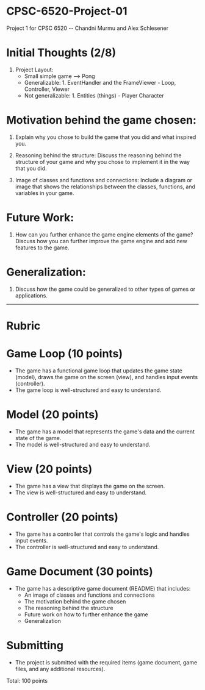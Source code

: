 # CPSC-6520-Project-01
Project 1 for CPSC 6520 -- Chandni Murmu and Alex Schlesener

# Initial Thoughts (2/8)
1. Project Layout:
    - Small simple game --> Pong
    - Generalizable:
            1. EventHandler and the FrameViewer
                - Loop, Controller, Viewer
    - Not generalizable:
            1. Entities (things)
                - Player Character

# Motivation behind the game chosen: 
1. Explain why you chose to build the game that you did and what inspired you.

2. Reasoning behind the structure: Discuss the reasoning behind the structure of your game and why you chose to implement it in the way that you did.

3. Image of classes and functions and connections: Include a diagram or image that shows the relationships between the classes, functions, and variables in your game.

# Future Work:
1. How can you further enhance the game engine elements of the game? Discuss how you can further improve the game engine and add new features to the game.

# Generalization: 
1. Discuss how the game could be generalized to other types of games or applications.

------------------------------------------------------------------------------------------------
# Rubric
# Game Loop (10 points)
- The game has a functional game loop that updates the game state (model), draws the game on the screen (view), and handles input events (controller).
- The game loop is well-structured and easy to understand.
# Model (20 points)
- The game has a model that represents the game's data and the current state of the game.
- The model is well-structured and easy to understand.
# View (20 points)
- The game has a view that displays the game on the screen.
- The view is well-structured and easy to understand.
# Controller (20 points)
- The game has a controller that controls the game's logic and handles input events.
- The controller is well-structured and easy to understand.
# Game Document (30 points)
- The game has a descriptive game document (README) that includes:
  - An image of classes and functions and connections
  - The motivation behind the game chosen
  - The reasoning behind the structure
  - Future work on how to further enhance the game
  - Generalization
# Submitting
- The project is submitted with the required items (game document, game files, and any additional resources).

Total: 100 points


